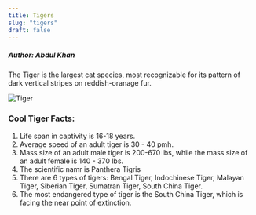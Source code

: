```yaml
---
title: Tigers
slug: "tigers"
draft: false
---
```


##### Author: Abdul Khan

The Tiger is the largest cat species, most recognizable for its pattern of dark vertical stripes on reddish-oranage fur.

![Tiger](https://media-cdn.tripadvisor.com/media/photo-s/01/0d/08/2d/tigger-disneyland.jpg)

### **Cool Tiger Facts:**

1. Life span in captivity is 16-18 years.
2. Average speed of an adult tiger is 30 - 40 pmh.
3. Mass size of an adult  male tiger is 200-670 lbs, while the mass size of an adult female is 140 - 370 lbs. 
4. The scientific namr is Panthera Tigris
5. There are 6 types of tigers: Bengal Tiger, Indochinese Tiger, Malayan Tiger, Siberian Tiger, Sumatran Tiger, South China Tiger.
6. The most endangered type of tiger is the South China Tiger, which is facing the near point of extinction.
